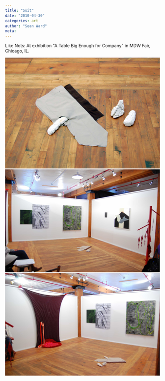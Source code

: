 ```yaml
---
title: "Suit"
date: "2010-04-30"
categories: art
author: "Sean Ward"
meta:
---
```


Like Nots: At exhibition "A Table Big Enough for Company" in MDW Fair, Chicago, IL.

![](/images/11-likenot-suit-1.jpg)
![](/images/11-likenot-suit-2.jpg)
![](/images/11-likenot-suit-3.jpg)
